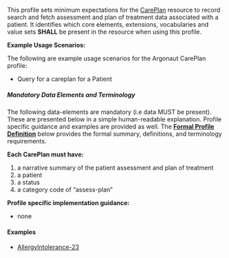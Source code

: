This profile sets minimum expectations for the [CarePlan] resource to record search and fetch assessment and plan of treatment data associated with a patient. It identifies which core elements, extensions, vocabularies and value sets **SHALL** be present in the resource when using this profile.

**Example Usage Scenarios:**

The following are example usage scenarios for the Argonaut CarePlan profile:

-   Query for a careplan for a Patient


##### Mandatory Data Elements and Terminology


The following data-elements are mandatory (i.e data MUST be present). These are presented below in a simple human-readable explanation.  Profile specific guidance and examples are provided as well.  The [**Formal Profile Definition**](#profile) below provides the  formal summary, definitions, and  terminology requirements.  

**Each CarePlan must have:**

1.  a narrative summary of the patient assessment and plan of treatment
1.  a patient
1.  a status
1.  a category code of “assess-plan”


**Profile specific implementation guidance:**

* none

#### Examples

   - [AllergyIntolerance-23](AllergyIntolerance-23.html)


[CarePlan]: http://hl7.org/fhir/careplan.html
